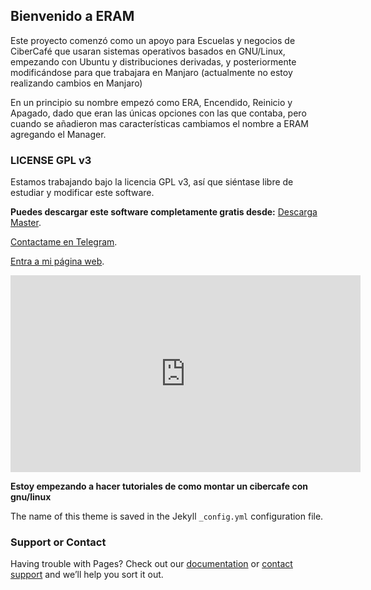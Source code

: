 ## Bienvenido a ERAM

Este proyecto comenzó como un apoyo para Escuelas y negocios de CiberCafé que usaran sistemas operativos basados en GNU/Linux, empezando con Ubuntu y distribuciones derivadas, y posteriormente modificándose para que trabajara en Manjaro (actualmente no estoy realizando cambios en Manjaro)

En un principio su nombre empezó como ERA, Encendido, Reinicio y Apagado, dado que eran las únicas opciones con las que contaba, pero cuando se añadieron mas características cambiamos el nombre a ERAM agregando el Manager.

### LICENSE GPL v3 

Estamos trabajando bajo la licencia GPL v3, así que siéntase libre de estudiar y modificar este software.


**Puedes descargar este software completamente gratis desde:**
[Descarga Master](https://github.com/KajiiNarumi/ERAM/archive/master.zip).



[Contactame en Telegram](https://t.me/KajiiNarumi). 

[Entra a mi página web](http://kajiinarumi.com).


<iframe width="560" height="315" src="https://www.youtube.com/embed/YO8FVR79kck" title="YouTube video player" frameborder="0" allow="accelerometer; autoplay; clipboard-write; encrypted-media; gyroscope; picture-in-picture" allowfullscreen></iframe>

**Estoy empezando a hacer tutoriales de como montar un cibercafe con gnu/linux**


The name of this theme is saved in the Jekyll `_config.yml` configuration file.

### Support or Contact

Having trouble with Pages? Check out our [documentation](https://help.github.com/categories/github-pages-basics/) or [contact support](https://github.com/contact) and we’ll help you sort it out.
